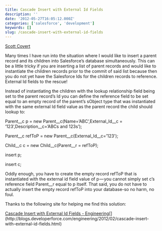 ```yaml
---
title: Cascade Insert with External Id Fields
description: ''
date: '2012-05-27T16:05:12.000Z'
categories: ['salesforce', 'development']
keywords: []
slug: /cascade-insert-with-external-id-fields
---
```


[Scott
Covert](https://www.tython.co/)

Many times I have run into the situation where I would like to insert a parent record and its children into Salesforce’s database simultaneously. This can be a little tricky if you are inserting a list of parent records and would like to instantiate the children records prior to the commit of said list because then you do not yet have the Salesforce Ids for the children records to reference. External Id fields to the rescue!

Instead of instantiating the children with the lookup relationship field being set to the parent record’s Id you can define the reference field to be set equal to an empty record of the parent’s sObject type that was instantiated with the same external Id field value as the parent record the child should lookup to:

Parent\_\_c p = new Parent\_\_c(Name=’ABC’,External\_Id\_\_c = ‘123’,Description\_\_c=’ABCs and 123s’);

Parent\_\_c refToP = new Parent\_\_c(External\_Id\_\_c=’123');

Child\_\_c c = new Child\_\_c(Parent\_\_r = refToP);

insert p;

insert c;

Oddly enough, you have to create the empty record refToP that is instantiated with the external id field value of p — you cannot simply set c’s reference field Parent\_\_r equal to p itself. That said, you do not have to actually insert the empty record refToP into your database-so no harm, no foul.

Thanks to the following site for helping me find this solution:

[Cascade Insert with External Id Fields - Engineering](http://blogs.developerforce.com/engineering/2012/02/cascade-insert-with-external-id-fields.html "http://blogs.developerforce.com/engineering/2012/02/cascade-insert-with-external-id-fields.html")[](http://blogs.developerforce.com/engineering/2012/02/cascade-insert-with-external-id-fields.html)